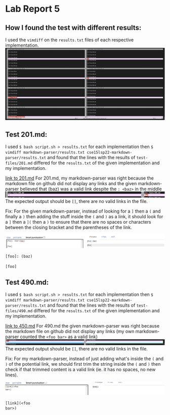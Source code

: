 # Lab Report 5
## How I found the test with different results:
I used the `vimdiff` on the `results.txt` files of each respective implementation.
![vimdiff](lab5/image19.png)

## Test 201.md:
I used `$ bash script.sh > results.txt` for each implementation then `$ vimdiff markdown-parser/results.txt cse15lsp22-markdown-parser/results.txt` and found that the lines with the results of `test-files/201.md` differed for the `results.txt` of the given implementation and my implementation.

[link to 201.md](https://github.com/nidhidhamnani/markdown-parser/blob/main/test-files/201.md)
For 201.md, my markdown-parser was right because the markdown file on github did not display any links and the given markdown-parser believed that (baz) was a valid link despite the `: <baz>` in the middle
![201 markdown test](lab5/201md.png)
The expected output should be `[]`, there are no valid links in the file.

Fix: For the given markdown-parser, instead of looking for a `]` then a `(` and finally a `)` then adding the stuff inside the `(` and `)` as a link, it should look for a `]` then a `](` then a `)` to ensure that there are no spaces or characters between the closing bracket and the parentheses of the link.

![201 markdown](lab5/201render.png)
```
[foo]: (baz)

[foo]
```


## Test 490.md:
I used `$ bash script.sh > results.txt` for each implementation then `$ vimdiff markdown-parser/results.txt cse15lsp22-markdown-parser/results.txt` and found that the lines with the results of `test-files/490.md` differed for the `results.txt` of the given implementation and my implementation.

[link to 450.md](https://github.com/nidhidhamnani/markdown-parser/blob/main/test-files/490.md)
For 490.md the given markdown-parser was right because the markdown file on github did not display any links (my own markdown-parser counted the `<foo
bar>` as a valid link)
![490 markdown test](lab5/490md.png)
The expected output should be `[]`, there are no valid links in the file.

Fix: For my markdown-parser, instead of just adding what's inside the `(` and `)` of the potential link, we should first trim the string inside the `(` and `)` then check if that trimmed content is a valid link (ie. it has no spaces, no new lines).

![markdown](lab5/490render.png)
```
[link](<foo
bar>)
```

